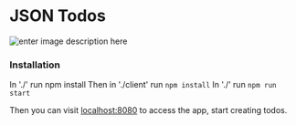 # JSON Todos
![enter image description here](https://i.imgur.com/mAYfGri.png)
### Installation
In './' run npm install
Then in './client' run `npm install`
In './' run `npm run start`

Then you can visit [localhost:8080](http://localhost:8080/) to access the app, start creating todos.
